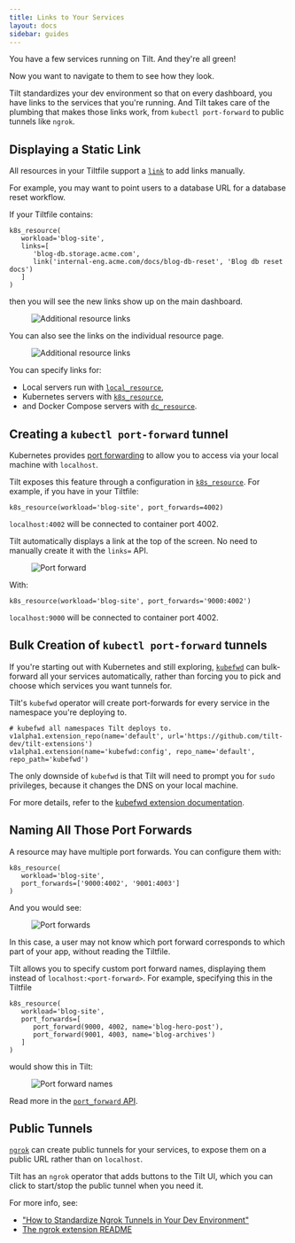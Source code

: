 ```yaml
---
title: Links to Your Services
layout: docs
sidebar: guides
---
```


You have a few services running on Tilt. And they're all green!

Now you want to navigate to them to see how they look.

Tilt standardizes your dev environment so that on every dashboard, you have links
to the services that you're running. And Tilt takes care of the plumbing that makes
those links work, from `kubectl port-forward` to public tunnels like `ngrok`.

## Displaying a Static Link

All resources in your Tiltfile support a [`link`](/api.html#api.link) to add links manually.

For example, you may want to point users to a database URL for a database reset workflow. 

If your Tiltfile contains:

```
k8s_resource(
   workload='blog-site',
   links=[
      'blog-db.storage.acme.com',
      link('internal-eng.acme.com/docs/blog-db-reset', 'Blog db reset docs')
   ]
)
```

then you will see the new links show up on the main dashboard.

<figure>
    <img src="/assets/img/additional-resource-links-table.png" title="Additional resource links">
</figure>

You can also see the links on the individual resource page.

<figure>
    <img src="/assets/img/additional-resource-links.png" title="Additional resource links">
</figure>


You can specify links for:
- Local servers run with [`local_resource`](/local_resource.html),
- Kubernetes servers with [`k8s_resource`](/api.html#api.k8s_resource),
- and Docker Compose servers with [`dc_resource`](/api.html#api.dc_resource).

## Creating a `kubectl port-forward` tunnel

Kubernetes provides [port
forwarding](https://kubernetes.io/docs/tasks/access-application-cluster/port-forward-access-application-cluster/)
to allow you to access via your local machine with `localhost`.

Tilt exposes this feature through a configuration in
[`k8s_resource`](/api.html#api.k8s_resource). For example, if you have in your
Tiltfile:

```
k8s_resource(workload='blog-site', port_forwards=4002)
```

`localhost:4002` will be connected to container port 4002. 

Tilt automatically displays a link at the top of the screen. No need to manually create it with the `links=` API.

<figure>
   <img src="/assets/img/port-forward.png" title="Port forward">
</figure>

With:

```
k8s_resource(workload='blog-site', port_forwards='9000:4002')
```

`localhost:9000` will be connected to container port 4002.

## Bulk Creation of `kubectl port-forward` tunnels

If you're starting out with Kubernetes and still exploring, 
[`kubefwd`](https://kubefwd.com/) can bulk-forward all your services automatically, rather
than forcing you to pick and choose which services you want tunnels for.

Tilt's `kubefwd` operator will create port-forwards for every service
in the namespace you're deploying to.

```
# kubefwd all namespaces Tilt deploys to.
v1alpha1.extension_repo(name='default', url='https://github.com/tilt-dev/tilt-extensions')
v1alpha1.extension(name='kubefwd:config', repo_name='default', repo_path='kubefwd')
```

The only downside of `kubefwd` is that Tilt will need to prompt you for `sudo`
privileges, because it changes the DNS on your local machine.

For more details, refer to the [kubefwd extension
documentation](https://github.com/tilt-dev/tilt-extensions/tree/master/kubefwd).

## Naming All Those Port Forwards

A resource may have multiple port forwards. You can configure them with:

```
k8s_resource(
   workload='blog-site',
   port_forwards=['9000:4002', '9001:4003']
)
```

And you would see:

<figure>
    <img src="/assets/img/port-forwards.png" title="Port forwards">
</figure>


In this case, a user may not know which port forward corresponds to which part
of your app, without reading the Tiltfile.

Tilt allows you to specify custom port forward names, displaying them instead of
`localhost:<port-forward>`. For example, specifying this in the Tiltfile

```
k8s_resource(
   workload='blog-site',
   port_forwards=[
      port_forward(9000, 4002, name='blog-hero-post'), 
      port_forward(9001, 4003, name='blog-archives')
   ]
)
```

would show this in Tilt:

<figure>
    <img src="/assets/img/port-forward-names.png" title="Port forward names">
</figure>

Read more in the [`port_forward` API](/api.html#api.port_forward).

## Public Tunnels

[`ngrok`](https://ngrok.com/) can create public tunnels for your services,
to expose them on a public URL rather than on `localhost`.

Tilt has an `ngrok` operator that adds buttons to the Tilt UI, which you can
click to start/stop the public tunnel when you need it.

For more info, see:
- ["How to Standardize Ngrok Tunnels in Your Dev Environment"](https://blog.tilt.dev/2021/09/21/ngrok-operator.html)
- [The ngrok extension README](https://github.com/tilt-dev/tilt-extensions/blob/master/ngrok/README.md)

